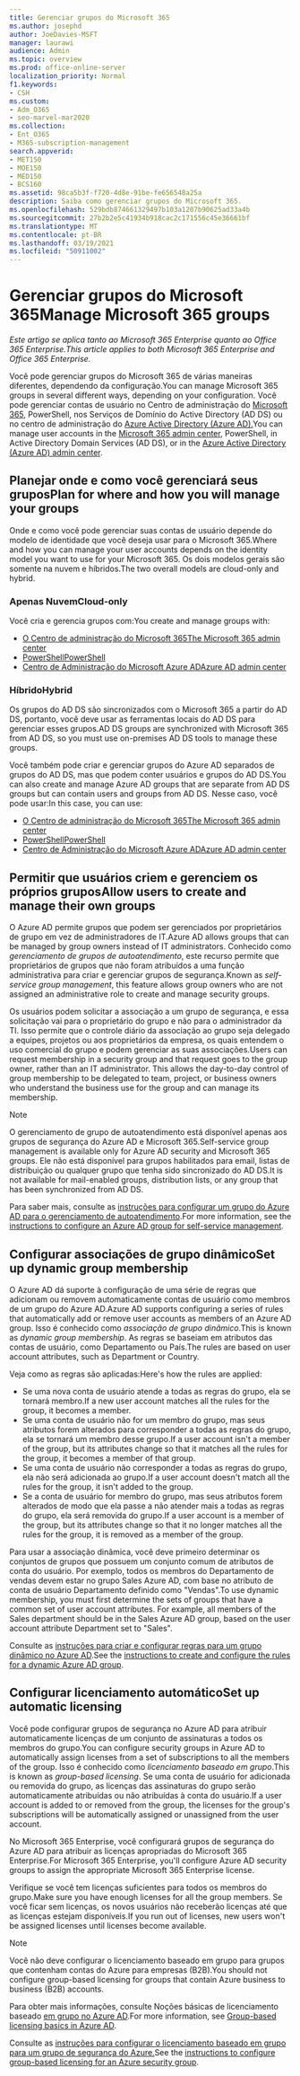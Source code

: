 ```yaml
---
title: Gerenciar grupos do Microsoft 365
ms.author: josephd
author: JoeDavies-MSFT
manager: laurawi
audience: Admin
ms.topic: overview
ms.prod: office-online-server
localization_priority: Normal
f1.keywords:
- CSH
ms.custom:
- Adm_O365
- seo-marvel-mar2020
ms.collection:
- Ent_O365
- M365-subscription-management
search.appverid:
- MET150
- MOE150
- MED150
- BCS160
ms.assetid: 98ca5b3f-f720-4d8e-91be-fe656548a25a
description: Saiba como gerenciar grupos do Microsoft 365.
ms.openlocfilehash: 529bdb874661329497b103a1207b90625ad33a4b
ms.sourcegitcommit: 27b2b2e5c41934b918cac2c171556c45e36661bf
ms.translationtype: MT
ms.contentlocale: pt-BR
ms.lasthandoff: 03/19/2021
ms.locfileid: "50911002"
---
```

# <a name="manage-microsoft-365-groups"></a><span data-ttu-id="133d9-103">Gerenciar grupos do Microsoft 365</span><span class="sxs-lookup"><span data-stu-id="133d9-103">Manage Microsoft 365 groups</span></span>

<span data-ttu-id="133d9-104">*Este artigo se aplica tanto ao Microsoft 365 Enterprise quanto ao Office 365 Enterprise.*</span><span class="sxs-lookup"><span data-stu-id="133d9-104">*This article applies to both Microsoft 365 Enterprise and Office 365 Enterprise.*</span></span>

<span data-ttu-id="133d9-105">Você pode gerenciar grupos do Microsoft 365 de várias maneiras diferentes, dependendo da configuração.</span><span class="sxs-lookup"><span data-stu-id="133d9-105">You can manage Microsoft 365 groups in several different ways, depending on your configuration.</span></span> <span data-ttu-id="133d9-106">Você pode gerenciar contas de usuário no Centro de administração do [Microsoft 365](../admin/add-users/index.yml), PowerShell, nos Serviços de Domínio do Active Directory (AD DS) ou no centro de administração do [Azure Active Directory (Azure AD).](/azure/active-directory/fundamentals/active-directory-groups-create-azure-portal)</span><span class="sxs-lookup"><span data-stu-id="133d9-106">You can manage user accounts in the [Microsoft 365 admin center](../admin/add-users/index.yml), PowerShell, in Active Directory Domain Services (AD DS), or in the [Azure Active Directory (Azure AD) admin center](/azure/active-directory/fundamentals/active-directory-groups-create-azure-portal).</span></span> 

## <a name="plan-for-where-and-how-you-will-manage-your-groups"></a><span data-ttu-id="133d9-107">Planejar onde e como você gerenciará seus grupos</span><span class="sxs-lookup"><span data-stu-id="133d9-107">Plan for where and how you will manage your groups</span></span>

<span data-ttu-id="133d9-108">Onde e como você pode gerenciar suas contas de usuário depende do modelo de identidade que você deseja usar para o Microsoft 365.</span><span class="sxs-lookup"><span data-stu-id="133d9-108">Where and how you can manage your user accounts depends on the identity model you want to use for your Microsoft 365.</span></span> <span data-ttu-id="133d9-109">Os dois modelos gerais são somente na nuvem e híbridos.</span><span class="sxs-lookup"><span data-stu-id="133d9-109">The two overall models are cloud-only and hybrid.</span></span>
  
### <a name="cloud-only"></a><span data-ttu-id="133d9-110">Apenas Nuvem</span><span class="sxs-lookup"><span data-stu-id="133d9-110">Cloud-only</span></span>

<span data-ttu-id="133d9-111">Você cria e gerencia grupos com:</span><span class="sxs-lookup"><span data-stu-id="133d9-111">You create and manage groups with:</span></span>

- [<span data-ttu-id="133d9-112">O Centro de administração do Microsoft 365</span><span class="sxs-lookup"><span data-stu-id="133d9-112">The Microsoft 365 admin center</span></span>](../admin/add-users/index.yml)
- [<span data-ttu-id="133d9-113">PowerShell</span><span class="sxs-lookup"><span data-stu-id="133d9-113">PowerShell</span></span>](maintain-group-membership-with-microsoft-365-powershell.md)
- [<span data-ttu-id="133d9-114">Centro de Administração do Microsoft Azure AD</span><span class="sxs-lookup"><span data-stu-id="133d9-114">Azure AD admin center</span></span>](/azure/active-directory/fundamentals/active-directory-groups-create-azure-portal)
    
### <a name="hybrid"></a><span data-ttu-id="133d9-115">Híbrido</span><span class="sxs-lookup"><span data-stu-id="133d9-115">Hybrid</span></span>

<span data-ttu-id="133d9-116">Os grupos do AD DS são sincronizados com o Microsoft 365 a partir do AD DS, portanto, você deve usar as ferramentas locais do AD DS para gerenciar esses grupos.</span><span class="sxs-lookup"><span data-stu-id="133d9-116">AD DS groups are synchronized with Microsoft 365 from AD DS, so you must use on-premises AD DS tools to manage these groups.</span></span>

<span data-ttu-id="133d9-117">Você também pode criar e gerenciar grupos do Azure AD separados de grupos do AD DS, mas que podem conter usuários e grupos do AD DS.</span><span class="sxs-lookup"><span data-stu-id="133d9-117">You can also create and manage Azure AD groups that are separate from AD DS groups but can contain users and groups from AD DS.</span></span> <span data-ttu-id="133d9-118">Nesse caso, você pode usar:</span><span class="sxs-lookup"><span data-stu-id="133d9-118">In this case, you can use:</span></span>

- [<span data-ttu-id="133d9-119">O Centro de administração do Microsoft 365</span><span class="sxs-lookup"><span data-stu-id="133d9-119">The Microsoft 365 admin center</span></span>](../admin/add-users/index.yml)
- [<span data-ttu-id="133d9-120">PowerShell</span><span class="sxs-lookup"><span data-stu-id="133d9-120">PowerShell</span></span>](maintain-group-membership-with-microsoft-365-powershell.md)
- [<span data-ttu-id="133d9-121">Centro de Administração do Microsoft Azure AD</span><span class="sxs-lookup"><span data-stu-id="133d9-121">Azure AD admin center</span></span>](/azure/active-directory/fundamentals/active-directory-groups-create-azure-portal)

## <a name="allow-users-to-create-and-manage-their-own-groups"></a><span data-ttu-id="133d9-122">Permitir que usuários criem e gerenciem os próprios grupos</span><span class="sxs-lookup"><span data-stu-id="133d9-122">Allow users to create and manage their own groups</span></span>

<span data-ttu-id="133d9-123">O Azure AD permite grupos que podem ser gerenciados por proprietários de grupo em vez de administradores de IT.</span><span class="sxs-lookup"><span data-stu-id="133d9-123">Azure AD allows groups that can be managed by group owners instead of IT administrators.</span></span> <span data-ttu-id="133d9-124">Conhecido como *gerenciamento de grupos de autoatendimento*, este recurso permite que proprietários de grupos que não foram atribuídos a uma função administrativa para criar e gerenciar grupos de segurança.</span><span class="sxs-lookup"><span data-stu-id="133d9-124">Known as *self-service group management*, this feature allows group owners who are not assigned an administrative role to create and manage security groups.</span></span> 

<span data-ttu-id="133d9-p105">Os usuários podem solicitar a associação a um grupo de segurança, e essa solicitação vai para o proprietário do grupo e não para o administrador da TI. Isso permite que o controle diário da associação ao grupo seja delegado a equipes, projetos ou aos proprietários da empresa, os quais entendem o uso comercial do grupo e podem gerenciar as suas associações.</span><span class="sxs-lookup"><span data-stu-id="133d9-p105">Users can request membership in a security group and that request goes to the group owner, rather than an IT administrator. This allows the day-to-day control of group membership to be delegated to team, project, or business owners who understand the business use for the group and can manage its membership.</span></span>

>[!Note]
><span data-ttu-id="133d9-127">O gerenciamento de grupo de autoatendimento está disponível apenas aos grupos de segurança do Azure AD e Microsoft 365.</span><span class="sxs-lookup"><span data-stu-id="133d9-127">Self-service group management is available only for Azure AD security and Microsoft 365 groups.</span></span> <span data-ttu-id="133d9-128">Ele não está disponível para grupos habilitados para email, listas de distribuição ou qualquer grupo que tenha sido sincronizado do AD DS.</span><span class="sxs-lookup"><span data-stu-id="133d9-128">It is not available for mail-enabled groups, distribution lists, or any group that has been synchronized from AD DS.</span></span>
>

<span data-ttu-id="133d9-129">Para saber mais, consulte as [instruções para configurar um grupo do Azure AD para o gerenciamento de autoatendimento](/azure/active-directory/active-directory-accessmanagement-self-service-group-management).</span><span class="sxs-lookup"><span data-stu-id="133d9-129">For more information, see the [instructions to configure an Azure AD group for self-service management](/azure/active-directory/active-directory-accessmanagement-self-service-group-management).</span></span>

## <a name="set-up-dynamic-group-membership"></a><span data-ttu-id="133d9-130">Configurar associações de grupo dinâmico</span><span class="sxs-lookup"><span data-stu-id="133d9-130">Set up dynamic group membership</span></span>

<span data-ttu-id="133d9-131">O Azure AD dá suporte à configuração de uma série de regras que adicionam ou removem automaticamente contas de usuário como membros de um grupo do Azure AD.</span><span class="sxs-lookup"><span data-stu-id="133d9-131">Azure AD supports configuring a series of rules that automatically add or remove user accounts as members of an Azure AD group.</span></span> <span data-ttu-id="133d9-132">Isso é conhecido como *associação de grupo dinâmico*.</span><span class="sxs-lookup"><span data-stu-id="133d9-132">This is known as *dynamic group membership*.</span></span> <span data-ttu-id="133d9-133">As regras se baseiam em atributos das contas de usuário, como Departamento ou País.</span><span class="sxs-lookup"><span data-stu-id="133d9-133">The rules are based on user account attributes, such as Department or Country.</span></span>

<span data-ttu-id="133d9-134">Veja como as regras são aplicadas:</span><span class="sxs-lookup"><span data-stu-id="133d9-134">Here's how the rules are applied:</span></span>

- <span data-ttu-id="133d9-135">Se uma nova conta de usuário atende a todas as regras do grupo, ela se tornará membro.</span><span class="sxs-lookup"><span data-stu-id="133d9-135">If a new user account matches all the rules for the group, it becomes a member.</span></span>
- <span data-ttu-id="133d9-136">Se uma conta de usuário não for um membro do grupo, mas seus atributos forem alterados para corresponder a todas as regras do grupo, ela se tornará um membro desse grupo.</span><span class="sxs-lookup"><span data-stu-id="133d9-136">If a user account isn't a member of the group, but its attributes change so that it matches all the rules for the group, it becomes a member of that group.</span></span>
- <span data-ttu-id="133d9-137">Se uma conta de usuário não corresponder a todas as regras do grupo, ela não será adicionada ao grupo.</span><span class="sxs-lookup"><span data-stu-id="133d9-137">If a user account doesn't match all the rules for the group, it isn't added to the group.</span></span>
- <span data-ttu-id="133d9-138">Se a conta de usuário for membro do grupo, mas seus atributos forem alterados de modo que ela passe a não atender mais a todas as regras do grupo, ela será removida do grupo.</span><span class="sxs-lookup"><span data-stu-id="133d9-138">If a user account is a member of the group, but its attributes change so that it no longer matches all the rules for the group, it is removed as a member of the group.</span></span>

<span data-ttu-id="133d9-p108">Para usar a associação dinâmica, você deve primeiro determinar os conjuntos de grupos que possuem um conjunto comum de atributos de conta do usuário. Por exemplo, todos os membros do Departamento de vendas devem estar no grupo Sales Azure AD, com base no atributo de conta de usuário Departamento definido como "Vendas".</span><span class="sxs-lookup"><span data-stu-id="133d9-p108">To use dynamic membership, you must first determine the sets of groups that have a common set of user account attributes. For example, all members of the Sales department should be in the Sales Azure AD group, based on the user account attribute Department set to "Sales".</span></span>

<span data-ttu-id="133d9-141">Consulte as [instruções para criar e configurar regras para um grupo dinâmico no Azure AD](/azure/active-directory/active-directory-groups-dynamic-membership-azure-portal).</span><span class="sxs-lookup"><span data-stu-id="133d9-141">See the [instructions to create and configure the rules for a dynamic Azure AD group](/azure/active-directory/active-directory-groups-dynamic-membership-azure-portal).</span></span>

## <a name="set-up-automatic-licensing"></a><span data-ttu-id="133d9-142">Configurar licenciamento automático</span><span class="sxs-lookup"><span data-stu-id="133d9-142">Set up automatic licensing</span></span>

<span data-ttu-id="133d9-143">Você pode configurar grupos de segurança no Azure AD para atribuir automaticamente licenças de um conjunto de assinaturas a todos os membros do grupo.</span><span class="sxs-lookup"><span data-stu-id="133d9-143">You can configure security groups in Azure AD to automatically assign licenses from a set of subscriptions to all the members of the group.</span></span> <span data-ttu-id="133d9-144">Isso é conhecido como *licenciamento baseado em grupo*.</span><span class="sxs-lookup"><span data-stu-id="133d9-144">This is known as *group-based licensing*.</span></span> <span data-ttu-id="133d9-145">Se uma conta de usuário for adicionada ou removida do grupo, as licenças das assinaturas do grupo serão automaticamente atribuídas ou não atribuídas à conta do usuário.</span><span class="sxs-lookup"><span data-stu-id="133d9-145">If a user account is added to or removed from the group, the licenses for the group's subscriptions will be automatically assigned or unassigned from the user account.</span></span>

<span data-ttu-id="133d9-146">No Microsoft 365 Enterprise, você configurará grupos de segurança do Azure AD para atribuir as licenças apropriadas do Microsoft 365 Enterprise.</span><span class="sxs-lookup"><span data-stu-id="133d9-146">For Microsoft 365 Enterprise, you'll configure Azure AD security groups to assign the appropriate Microsoft 365 Enterprise license.</span></span>

<span data-ttu-id="133d9-147">Verifique se você tem licenças suficientes para todos os membros do grupo.</span><span class="sxs-lookup"><span data-stu-id="133d9-147">Make sure you have enough licenses for all the group members.</span></span> <span data-ttu-id="133d9-148">Se você ficar sem licenças, os novos usuários não receberão licenças até que as licenças estejam disponíveis.</span><span class="sxs-lookup"><span data-stu-id="133d9-148">If you run out of licenses, new users won't be assigned licenses until licenses become available.</span></span>

>[!Note]
><span data-ttu-id="133d9-149">Você não deve configurar o licenciamento baseado em grupo para grupos que contenham contas do Azure para empresas (B2B).</span><span class="sxs-lookup"><span data-stu-id="133d9-149">You should not configure group-based licensing for groups that contain Azure business to business (B2B) accounts.</span></span>
>

<span data-ttu-id="133d9-150">Para obter mais informações, consulte Noções básicas de licenciamento baseado [em grupo no Azure AD](/azure/active-directory/active-directory-licensing-whatis-azure-portal).</span><span class="sxs-lookup"><span data-stu-id="133d9-150">For more information, see [Group-based licensing basics in Azure AD](/azure/active-directory/active-directory-licensing-whatis-azure-portal).</span></span>

<span data-ttu-id="133d9-151">Consulte as [instruções para configurar o licenciamento baseado em grupo para um grupo de segurança do Azure.](/azure/active-directory/active-directory-licensing-group-assignment-azure-portal)</span><span class="sxs-lookup"><span data-stu-id="133d9-151">See the [instructions to configure group-based licensing for an Azure security group](/azure/active-directory/active-directory-licensing-group-assignment-azure-portal).</span></span>